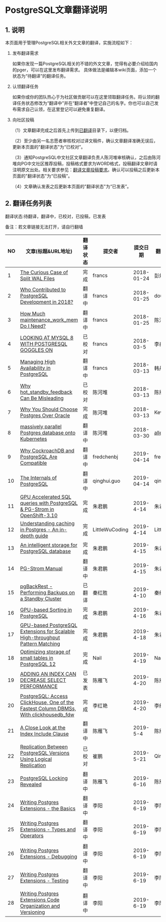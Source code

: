# PostgreSQL文章翻译说明

## 1. 说明
本页面用于管理PostgreSQL相关外文文章的翻译，实施流程如下：

1. 发布翻译需求

    如果你发现一篇PostgreSQL相关的不错的外文文章，觉得有必要介绍给国内的pger，可以在这里发布翻译需求。
    具体做法是编辑本wiki页面，添加一个状态为“待翻译”的翻译任务。

2. 认领翻译任务

    如果你或你的团队热心于为社区做贡献可以在这里领取翻译任务。将认领的翻译任务状态修改为“翻译中”并在“翻译者”中登记自己的名字。你也可以自己发布需求自己认领，在这里登记可以避免重复翻译。 

3. 向社区投稿

    （1）文章翻译完成之后首先上传到[已翻译](https://github.com/postgres-cn/pg_articles/tree/master/%E5%B7%B2%E7%BF%BB%E8%AF%91)目录下，以便归档。

    （2）至少由另一名志愿者审核校对过译文稿件，确认文章翻译准确无误后，更新本页面的"翻译状态"为“已校对”。

    （3）通知PostgreSQL中文社区文章翻译负责人陈河堆审核确认，之后由陈河堆向PG中文社区推荐投稿，投稿格式要求为WORD格式，投稿翻译文章时请注明原文出处。相关要求参见：[翻译文章投稿要求](https://github.com/postgres-cn/pg_articles/wiki/%E7%BF%BB%E8%AF%91%E6%96%87%E7%AB%A0%E6%8A%95%E7%A8%BF%E8%A6%81%E6%B1%82)。确认可以投稿之后更新本页面的"翻译状态"为“已投稿”。

    （4）文章确认发表之后更新本页面的"翻译状态"为“已发表”。

## 2. 翻译任务列表

翻译状态:待翻译，翻译中，已校对，已投稿，已发表

备注：若文章链接无法打开，请自行翻墙

|NO|文章(标题&URL地址)|翻译状态|提交者|提交日期|翻译者+校对者|翻译日期|是否已投稿？|
|---|----------------|------|-------|-----------------|-------|---------|---|
|1|[The Curious Case of Split WAL Files](http://richyen.com/replication/postgres/2019/01/22/split_wal_files.html)|完成|francs|2018-01-24|彭煜玮|2018-01-28|已投稿|
|2|[Who Contributed to PostgreSQL Development in 2018?](https://rhaas.blogspot.com/2019/01/who-contributed-to-postgresql.html)|翻译中|francs|2018-01-25|doudou586|2019-03-05|No|
|3|[How Much maintenance_work_mem Do I Need?](https://rhaas.blogspot.com/2019/01/how-much-maintenanceworkmem-do-i-need.html)|翻译中|francs|2018-01-25|陈河堆|2018-02-20|已投稿|
|4|[LOOKING AT MYSQL 8 WITH POSTGRESQL GOGGLES ON](https://www.cybertec-postgresql.com/en/looking-at-mysql-8-with-postgresql-goggles-on/)|已校对|francs|2018-03-5|李冉+陈雁飞|2019-5-15|否|
|5|[Managing High Availability in PostgreSQL](https://scalegrid.io/blog/managing-high-availability-in-postgresql-part-2/)|翻译中|francs|2018-03-13|韩丹|||
|6|[Why hot_standby_feedback Can Be Misleading](https://www.enterprisedb.com/blog/why-hotstandbyfeedback-can-be-misleading)|已校对|陈河堆|2018-03-13|陈雁飞+李冉|2019-4-20|NO|
|7|[Why You Should Choose Postgres Over Oracle](https://www.enterprisedb.com/blog/why-you-should-choose-postgres-over-oracle)|完成|陈河堆|2018-03-13|KevinZhan|2019-4-17|已投稿|
|8|[massively parallel Postgres database onto Kubernetes](http://engineering.pivotal.io/post/how_we_moved_a_massively_parallel_postgres_database_onto_kubernetes)|翻译中|陈河堆|2018-03-30|[allen7lee](https://github.com/allen7lee)|2019-4-25|已投稿|
|9|[Why CockroachDB and PostgreSQL Are Compatible](https://www.cockroachlabs.com/blog/why-postgres/)|翻译中|fredchenbj|2019-04-14|fredchenbj|2019-4-14|No|
| 10| [The Internals of PostgreSQL](http://www.interdb.jp/pg/index.html "The Internals of PostgreSQL") |翻译中 | qinghui.guo     | 2019-04-14 | qinghui.guo | 无| 否|
|11|[GPU Accelerated SQL queries with PostgreSQL & PG-Strom in OpenShift-3.10](https://blog.openshift.com/gpu-accelerated-sql-queries-with-postgresql-pg-strom-in-openshift-3-10/ "GPU Accelerated SQL queries with PostgreSQL & PG-Strom in OpenShift-3.10")|完成|朱君鹏|2019-4-14|朱君鹏|2019-4-15|否|
|12|[Understanding caching in Postgres - An in-depth guide](https://madusudanan.com/blog/understanding-postgres-caching-in-depth/)|完成|LittleWuCoding|2019-4-14|LittleWuCoding|2019-4-29|已投稿|
|13|[An intelligent storage for PostgreSQL database](http://heterodb.com/blobs/P7130_KAIGAI_SSD2GPU_FIXTYPO.pdf)|完成|朱君鹏|2019-4-15|朱君鹏|2019-4-15|否|
|14|[PG-Strom Manual](https://heterodb.github.io/pg-strom/)|翻译中|朱君鹏|2019-4-15|朱君鹏|无|否|
|15|[pgBackRest - Performing Backups on a Standby Cluster](https://info.crunchydata.com/blog/pgbackrest-performing-backups-on-a-standby-cluster)|已翻译|秦红胜|2019-4-10|秦红胜|2018-04-15|已投稿|
|16|[GPU-based Sorting in PostgreSQL](https://pdfs.semanticscholar.org/869f/beb4db447174d4c6a475e942a2607465a410.pdf)|完成|朱君鹏|2019-4-16|朱君鹏|2018-4-16|已发表|
|17|[GPU-based PostgreSQL Extensions for Scalable High-throughput Pattern Matching](https://ieeexplore.ieee.org/stamp/stamp.jsp?tp=&arnumber=6977041)|完成|朱君鹏|2019-4-18|朱君鹏|2018-4-18|已发表|
|18|[Optimizing storage of small tables in PostgreSQL 12](https://www.2ndquadrant.com/en/blog/optimizing-storage-small-tables-postgresql-12/)|完成|Nail|2019-4-19|Nail|2019-4-23|否|
|19|[ADDING AN INDEX CAN DECREASE SELECT PERFORMANCE](https://www.cybertec-postgresql.com/en/index-decreases-select-performance/)|已发表|陈雁飞|2019-4-20|陈雁飞+李冉|无|已投稿|
|20|[PostgreSQL: Access ClickHouse, One of the Fastest Column DBMSs, With clickhousedb_fdw](https://www.percona.com/blog/2019/03/29/postgresql-access-clickhouse-one-of-the-fastest-column-dbmss-with-clickhousedb_fdw/)|完成|李红艳|2019-4-20|李红艳+吴伟略|2019-5-17|否|
|21|[A Close Look at the Index Include Clause](https://use-the-index-luke.com/blog/2019-04/include-columns-in-btree-indexes)|翻译中|陈雁飞|2019-5-4|陈雁飞|2019-6-16|否|
|22|[Replication Between PostgreSQL Versions Using Logical Replication](https://www.percona.com/blog/2019/04/04/replication-between-postgresql-versions-using-logical-replication/)|已校对|崔鹏|2019-5-21|Qinghui.guo|2019-5-09|否|
|23|[PostgreSQL Locking Revealed](https://www.linkedin.com/pulse/postgresql-locking-revealed-petar-partlov)|翻译中|陈雁飞|2019-6-16|陈雁飞|NO|否|
|24|[Writing Postgres Extensions - the Basics](http://big-elephants.com/2015-10/writing-postgres-extensions-part-i/)|翻译中|李阳|2019-6-19|李阳|NO|否|
|25|[Writing Postgres Extensions - Types and Operators](http://big-elephants.com/2015-10/writing-postgres-extensions-part-ii/)|翻译中|李阳|2019-6-19|李阳|NO|否|
|26|[Writing Postgres Extensions - Debugging](http://big-elephants.com/2015-10/writing-postgres-extensions-part-iii/)|翻译中|李阳|2019-6-19|李阳|NO|否|
|27|[Writing Postgres Extensions - Testing](http://big-elephants.com/2015-10/writing-postgres-extensions-part-iv/)|翻译中|李阳|2019-6-19|李阳|NO|否|
|28|[Writing Postgres Extensions Code Organization and Versioning](http://big-elephants.com/2015-10/writing-postgres-extensions-part-v/)|翻译中|李阳|2019-6-19|李阳|NO|否|

